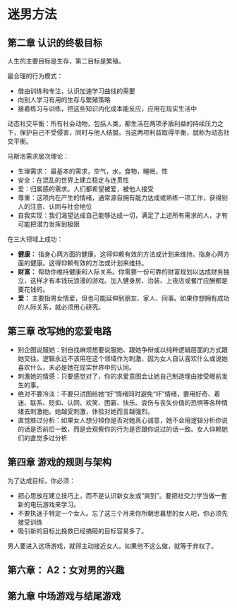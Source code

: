 # 迷男方法

## 第二章 认识的终极目标

人生的主要目标是生存，第二目标是繁殖。

最合理的行为模式：

- 借由训练和专注，认识加速学习曲线的需要
- 向别人学习有用的生存与繁殖策略
- 接着练习与训练，把这些知识内化成本能反应，应用在现实生活中

动态社交平衡：所有社会动物，包括人类，都生活在两项矛盾利益的持续压力之下，保护自己不受侵害，同时与他人结盟。当这两项利益取得平衡，就称为动态社交平衡。

马斯洛需求层次理论：

- 生理需求： 最基本的需求，空气，水，食物，睡眠，性
- 安全：在混乱的世界上建立稳定与连贯性
- 爱：归属感的需求。人们都希望被爱，被他人接受
- 尊重：这项内在产生的情绪，通常源自拥有能力达成或熟练一项工作，获得别人的注意、认同与社会地位
- 自我实现：我们渴望达成自己能够达成一切，满足了上述所有需求的人，才有可能把潜力发挥到极限

在三大领域上成功：

- **健康：** 指身心两方面的健康。这得仰赖有效的方法或计划来维持。指身心两方面的健康。这得仰赖有效的方法或计划来维持。
- **财富：** 帮助你维持健康和人际关系。你需要一份可靠的财富规划以达成财务独立，这样才有本钱玩浪漫的游戏。加入健身房、治装、上夜店或餐厅应酬都是要花钱的。
- **爱：** 主要指男女情爱，但也可能延伸到朋友、家人、同事。如果你想拥有成功的人际关系，就必须用心研究。

## 第三章 改写她的恋爱电路

- 别企图说服她：别自找麻烦想要说服她、跟她争辩或以纯粹逻辑层面的方式跟她交往。逻辑永远不该用在这个领域作为刺激，因为女人自认喜欢什么或说她喜欢什么，未必是她在现实世界中的认同。
- 刺激她的情感：只要感觉对了，你的求爱意图会让她自己制造理由接受眼前发生的事。
- 绝对不要冷淡：不要只试图给她“好”情绪同时避免“坏”情绪，要用好奇、着迷、联系、贬抑、认同、欢笑、困窘、快乐、哀伤与丧失价值的恐惧等各种情绪去刺激她。她越受刺激，体验对她而言越强烈。
- 直觉胜过分析：如果女人想分辨你是否对她真心诚意，她不会用逻辑分析你说的话是否前后一致，而是会观察你的行为是否跟你说过的话一致。女人仰赖她们的直觉多过分析

## 第四章 游戏的规则与架构

为了达成目标，你必须：

- 把心思放在建立技巧上，而不是认识新女友或“爽到”。要把社交力学当做一套新的电玩游戏来学习。
- 不要执迷于特定一个女人。忘了这三个月来你所朝思暮想的女人吧，你必须先接受训练
- 吸引新的目标比挽救已经搞砸的目标容易多了。

男人要进入这场游戏，就得主动接近女人。如果他不这么做，就等于弃权了。

## 第六章： A2：女对男的兴趣

## 第九章 中场游戏与结尾游戏
